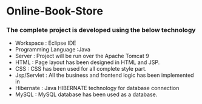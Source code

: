 # Online-Book-Store

### The complete project is developed using the below technology </br>

- Workspace : Eclipse IDE </br>
- Programming Language :Java </br>
- Server : Project will be run over the Apache Tomcat 9 </br>
- HTML : Page layout has been designed in HTML and JSP.</br>
- CSS : CSS has been used for all complete style part.</br>
- Jsp/Servlet : All the business and frontend logic has been implemented in</br>
- Hibernate : Java HIBERNATE technology for database connection</br>
- MySQL : MySQL database has been used as a database.</br>
